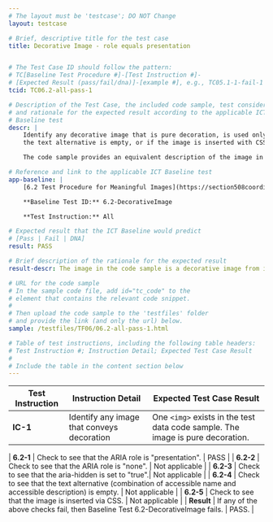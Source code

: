 ```yaml
---
# The layout must be 'testcase'; DO NOT Change
layout: testcase

# Brief, descriptive title for the test case
title: Decorative Image - role equals presentation


# The Test Case ID should follow the pattern:
# TC[Baseline Test Procedure #]-[Test Instruction #]-
# [Expected Result (pass/fail/dna)]-[example #], e.g., TC05.1-1-fail-1
tcid: TC06.2-all-pass-1

# Description of the Test Case, the included code sample, test considerations,
# and rationale for the expected result according to the applicable ICT
# Baseline test
descr: |
    Identify any decorative image that is pure decoration, is used only for visual formatting, or is not presented to users. Check if the aria role is "none", "presentation", the aria-hidden is set to true,
    the text alternative is empty, or if the image is inserted with CSS.

    The code sample provides an equivalent description of the image in a <code>role = "presentation"</code> attribute. Assistive Technologies should ignore the presence of the image, which is why a successful test should identify a PASS against Baseline 6.2 Decorative Images.

# Reference and link to the applicable ICT Baseline test
app-baseline: |
    [6.2 Test Procedure for Meaningful Images](https://section508coordinators.github.io/ICTTestingBaseline/06Images.html#62-test-procedure-for-decorative-images)

    **Baseline Test ID:** 6.2-DecorativeImage

    **Test Instruction:** All

# Expected result that the ICT Baseline would predict
# [Pass | Fail | DNA]
result: PASS

# Brief description of the rationale for the expected result
result-descr: The image in the code sample is a decorative image from its <code>role="presentation"</code> attribute.

# URL for the code sample
# In the sample code file, add id="tc_code" to the
# element that contains the relevant code snippet.
#
# Then upload the code sample to the 'testfiles' folder
# and provide the link (and only the url) below.
sample: /testfiles/TF06/06.2-all-pass-1.html

# Table of test instructions, including the following table headers:
# Test Instruction #; Instruction Detail; Expected Test Case Result
#
# Include the table in the content section below
---
```

| Test Instruction | Instruction Detail | Expected Test Case Result |
|------------------|--------------------|---------------------------|
| **IC-1** | Identify any image that conveys decoration | One `<img>` exists in the test data code sample. The image is pure decoration. |

| **6.2-1** | Check to see that the ARIA role is "presentation". | PASS |
| **6.2-2** | Check to see that the ARIA role is "none". | Not applicable |
| **6.2-3** | Check to see that the aria-hidden is set to "true".| Not applicable |
| **6.2-4** | Check to see that the text alternative (combination of accessible name and accessible description) is empty. | Not applicable |
| **6.2-5** | Check to see that the image is inserted via CSS. | Not applicable |
| **Result** | If any of the above checks fail, then Baseline Test 6.2-DecorativeImage fails. | PASS. |
